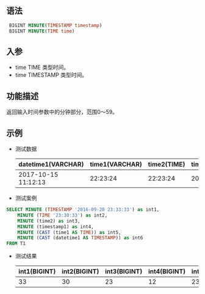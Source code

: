 ## 语法

```sql
 BIGINT MINUTE(TIMESTAMP timestamp)
 BIGINT MINUTE(TIME time)
```

## 入参

- time TIME 类型时间。
- time TIMESTAMP 类型时间。

## 功能描述

返回输入时间参数中的分钟部分，范围0～59。

## 示例

- 测试数据

  | datetime1(VARCHAR) | time1(VARCHAR) | time2(TIME) | timestamp1(TIMESTAMP) |
    | --- | --- | --- | --- |
  | 2017-10-15 11:12:13 | 22:23:24 | 22:23:24 | 2017-10-15 11:12:13 |


- 测试案例

```sql
SELECT MINUTE (TIMESTAMP '2016-09-20 23:33:33') as int1,
    MINUTE (TIME '23:30:33') as int2,
    MINUTE (time2) as int3,
    MINUTE (timestamp1) as int4,
    MINUTE (CAST (time1 AS TIME)) as int5,
    MINUTE (CAST (datetime1 AS TIMESTAMP)) as int6
FROM T1
```

- 测试结果

  | int1(BIGINT) | int2(BIGINT) | int3(BIGINT) | int4(BIGINT) | int5(BIGINT) | int6(BIGINT) |
    | --- | --- | --- | --- | --- | --- |
  | 33 | 30 | 23 | 12 | 23 | 12 |

